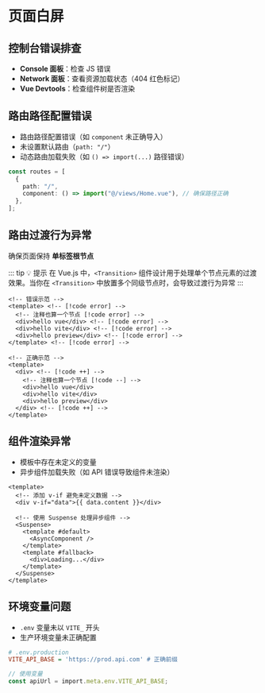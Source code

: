 # 页面白屏

## 控制台错误排查

- **Console 面板**：检查 JS 错误
- **Network 面板**：查看资源加载状态（404 红色标记）
- **Vue Devtools**：检查组件树是否渲染

## 路由路径配置错误

- 路由路径配置错误（如 `component` 未正确导入）
- 未设置默认路由（`path: "/"`）
- 动态路由加载失败（如 `() => import(...)` 路径错误）

```ts [src/router/modules/ruotes.ts]
const routes = [
  {
    path: "/",
    component: () => import("@/views/Home.vue"), // 确保路径正确
  },
];
```

## 路由过渡行为异常

确保页面保持 **单标签根节点**

::: tip 💡 提示
在 Vue.js 中，`<Transition>` 组件设计用于处理单个节点元素的过渡效果。当你在 `<Transition>` 中放置多个同级节点时，会导致过渡行为异常
:::

```vue [vue]
<!-- 错误示范 -->
<template> <!-- [!code error] -->
  <!-- 注释也算一个节点 [!code error] -->
  <div>hello vue</div> <!-- [!code error] -->
  <div>hello vite</div> <!-- [!code error] -->
  <div>hello preview</div> <!-- [!code error] -->
</template> <!-- [!code error] -->

<!-- 正确示范 -->
<template>
  <div> <!-- [!code ++] -->
    <!-- 注释也算一个节点 [!code --] -->
    <div>hello vue</div>
    <div>hello vite</div>
    <div>hello preview</div>
  </div> <!-- [!code ++] -->
</template>
```

## 组件渲染异常

- 模板中存在未定义的变量
- 异步组件加载失败（如 API 错误导致组件未渲染）

```vue [vue]
<template>
  <!-- 添加 v-if 避免未定义数据 -->
  <div v-if="data">{{ data.content }}</div>

  <!-- 使用 Suspense 处理异步组件 -->
  <Suspense>
    <template #default>
      <AsyncComponent />
    </template>
    <template #fallback>
      <div>Loading...</div>
    </template>
  </Suspense>
</template>
```

## 环境变量问题

- `.env` 变量未以 `VITE_` 开头
- 生产环境变量未正确配置

```ini [.env.production]
# .env.production
VITE_API_BASE = 'https://prod.api.com' # 正确前缀
```

```ts
// 使用变量
const apiUrl = import.meta.env.VITE_API_BASE;
```
